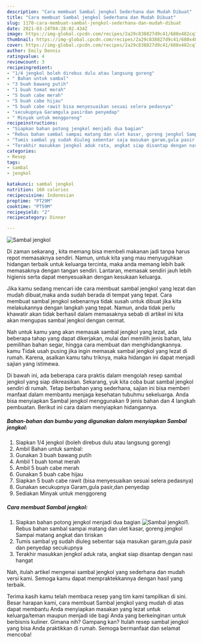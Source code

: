 ```yaml
---
description: "Cara membuat Sambal jengkol Sederhana dan Mudah Dibuat"
title: "Cara membuat Sambal jengkol Sederhana dan Mudah Dibuat"
slug: 1170-cara-membuat-sambal-jengkol-sederhana-dan-mudah-dibuat
date: 2021-03-24T04:28:02.434Z
image: https://img-global.cpcdn.com/recipes/2a29c838827d9c41/680x482cq70/sambal-jengkol-foto-resep-utama.jpg
thumbnail: https://img-global.cpcdn.com/recipes/2a29c838827d9c41/680x482cq70/sambal-jengkol-foto-resep-utama.jpg
cover: https://img-global.cpcdn.com/recipes/2a29c838827d9c41/680x482cq70/sambal-jengkol-foto-resep-utama.jpg
author: Emily Dennis
ratingvalue: 4
reviewcount: 3
recipeingredient:
- "1/4 jengkol boleh direbus dulu atau langsung goreng"
- " Bahan untuk sambal"
- "3 buah bawang putih"
- "1 buah tomat merah"
- "5 buah cabe merah"
- "5 buah cabe hijau"
- "5 buah cabe rawit bisa menyesuaikan sesuai selera pedasnya"
- "secukupnya Garamgula pasirdan penyedap"
- " Minyak untuk menggoreng"
recipeinstructions:
- "Siapkan bahan potong jengkol menjadi dua bagian"
- "Rebus bahan sambal sampai matang dan ulet kasar, goreng jengkol Sampai matang angkat dan tiriskan"
- "Tumis sambal yg sudah diuleg sebentar saja masukan garam,gula pasir dan penyedap secukupnya"
- "Terakhir masukkan jengkol aduk rata, angkat siap disantap dengan nasi hangat"
categories:
- Resep
tags:
- sambal
- jengkol

katakunci: sambal jengkol 
nutrition: 160 calories
recipecuisine: Indonesian
preptime: "PT29M"
cooktime: "PT59M"
recipeyield: "2"
recipecategory: Dinner

---
```



![Sambal jengkol](https://img-global.cpcdn.com/recipes/2a29c838827d9c41/680x482cq70/sambal-jengkol-foto-resep-utama.jpg)

Di zaman  sekarang , kita memang bisa membeli makanan jadi tanpa harus repot memasaknya sendiri. Namun, untuk kita yang mau menyuguhkan hidangan terbaik untuk keluarga tercinta, maka anda memang lebih baik memasaknya dengan tangan sendiri. Lantaran, memasak sendiri jauh lebih higienis serta dapat menyesuaikan dengan kesukaan keluarga.

Jika kamu sedang mencari ide cara membuat sambal jengkol yang lezat dan mudah dibuat,maka anda sudah berada di tempat yang tepat. Cara membuat sambal jengkol  sebenarnya tidak susah untuk dibuat jika kita melakukannya dengan langkah yang tepat. Namun, anda tidak perlu khawatir akan tidak berhasil dalam memasaknya 
sebab di artikel ini kita akan mengupas sambal jengkol dengan cermat.  



Nah untuk kamu yang akan memasak sambal jengkol yang lezat, ada beberapa tahap yang dapat dikerjakan, mulai dari memilih jenis bahan, lalu pemilihan bahan segar, hingga cara membuat dan menghidangkannya. kamu Tidak usah pusing jika ingin memasak sambal jengkol yang lezat di rumah. Karena, asalkan kamu  tahu triknya, maka hidangan ini dapat menjadi sajian yang istimewa.

Di bawah ini, ada beberapa cara praktis  dalam mengolah resep sambal jengkol yang siap dikreasikan. Sekarang, yuk kita coba buat sambal jengkol sendiri di rumah. Tetap berbahan yang sederhana, sajian ini bisa memberi manfaat dalam membantu menjaga kesehatan tubuhmu sekeluarga. Anda bisa menyiapkan Sambal jengkol menggunakan 9 jenis bahan dan 4 langkah pembuatan. Berikut ini cara dalam menyiapkan hidangannya.

<!--inarticleads1-->

##### Bahan-bahan dan bumbu yang digunakan dalam menyiapkan Sambal jengkol:

1. Siapkan 1/4 jengkol (boleh direbus dulu atau langsung goreng)
1. Ambil  Bahan untuk sambal:
1. Gunakan 3 buah bawang putih
1. Ambil 1 buah tomat merah
1. Ambil 5 buah cabe merah
1. Gunakan 5 buah cabe hijau
1. Siapkan 5 buah cabe rawit (bisa menyesuaikan sesuai selera pedasnya)
1. Gunakan secukupnya Garam,gula pasir,dan penyedap
1. Sediakan  Minyak untuk menggoreng




<!--inarticleads2-->

##### Cara membuat Sambal jengkol:

1. Siapkan bahan potong jengkol menjadi dua bagian
<img src="https://img-global.cpcdn.com/steps/8ec0ee04da3af6d3/160x128cq70/sambal-jengkol-langkah-memasak-1-foto.jpg" alt="Sambal jengkol">1. Rebus bahan sambal sampai matang dan ulet kasar, goreng jengkol Sampai matang angkat dan tiriskan
1. Tumis sambal yg sudah diuleg sebentar saja masukan garam,gula pasir dan penyedap secukupnya
1. Terakhir masukkan jengkol aduk rata, angkat siap disantap dengan nasi hangat




Nah, itulah artikel mengenai  sambal jengkol  yang sederhana dan mudah versi kami. Semoga kamu dapat mempraktekkannya dengan hasil yang terbaik. 

Terima kasih kamu telah membaca resep yang tim kami tampilkan di sini. Besar harapan kami, cara membuat  Sambal jengkol yang mudah di atas dapat membantu Anda menyiapkan masakan yang lezat untuk keluarga/teman maupun menjadi ide bagi Anda yang berkeinginan untuk berbisnis kuliner. Gimana nih? Gampang kan? Itulah resep sambal jengkol yang bisa Anda praktikkan di rumah. Semoga bermanfaat dan selamat mencoba!

